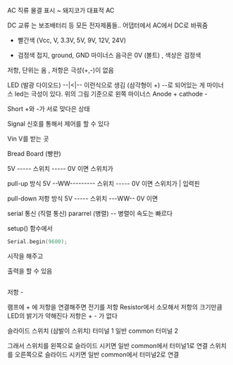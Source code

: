 AC 직류
물결 표시 ~ 돼지코가 대표적 AC

DC 교류
는 보조배터리 등 모든 전자제품들..
어댑터에서 AC에서 DC로 바꿔줌


+ 빨간색 (Vcc, V, 3.3V, 5V, 9V, 12V, 24V)


- 검정색
접지, ground, GND 
마이너스 음극은 0V (볼트) , 색상은 검정색


저항, 단위는 옴 , 저항은 극성(+,-)이 없음

LED (발광 다이오드)  --|<|--  이런식으로 생김 (삼각형이 +) --로 되어있는 게 마이너스
led는 극성이 있다. 위의 그림 기준으로 왼쪽 마이너스 
Anode +
cathode -



Short +와 -가 서로 맞다은 상태


Signal 신호를 통해서 제어를 할 수 있다

Vin V를 받는 곳


Bread Board (빵판)


5V ----- 스위치 ----- 0V 이면 스위치가 

pull-up 방식
5V --WW--------- 스위치 ----- 0V 이면 스위치가 
            | 입력핀


pull-down 저항 방식
5V ----- 스위치 ---WW-- 0V 이면 
                

serial 통신 (직렬 통신)
pararrel (병렬) -- 병렬이 속도는 빠르다

setup() 함수에서 
```c++
Serial.begin(9600); 
```
시작을 해주고

출력을 할 수 있음
```c++


```


저항 -

램프에 + 에 저항을 연결해주면 
전기를 저항 Resistor에서 소모해서 저항의 크기만큼 LED의 밝기가 약해진다
저항은 + - 가 없다


슬라이드 스위치 (삼발이 스위치)
터미널 1
일반 common
터미널 2

그래서 스위치를 왼쪽으로 슬라이드 시키면 일반 common에서 터미널1로 연결
스위치를 오른쪽으로 슬라이드 시키면 일반 common에서 터미널2로 연결


